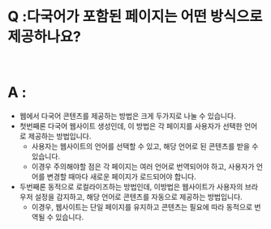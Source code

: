 # Q :다국어가 포함된 페이지는 어떤 방식으로 제공하나요?

<br />

# A :

- 웹에서 다국어 콘텐츠를 제공하는 방법은 크게 두가지로 나눌 수 있습니다.
- 첫번째론 다국어 웹사이트 생성인데, 이 방법은 각 페이지를 사용자가 선택한 언어로 제공하는 방법입니다.
  - 사용자는 웹사이트의 언어를 선택할 수 있고, 해당 언어로 된 콘텐츠를 받을 수 있습니다.
  - 이경우 주의해야할 점은 각 페이지는 여러 언어로 번역되어야 하고, 사용자가 언어를 변경할 때마다 새로운 페이지가 로드되어야 합니다.
- 두번째론 동적으로 로컬라이즈하는 방법인데, 이방법은 웹사이트가 사용자의 브라우저 설정을 감지하고, 해당 언어로 콘텐츠를 자동으로 제공하는 방법입니다.
  - 이경우, 웹사이트는 단일 페이지를 유지하고 콘텐츠는 필요에 따라 동적으로 번역될 수 있습니다.
